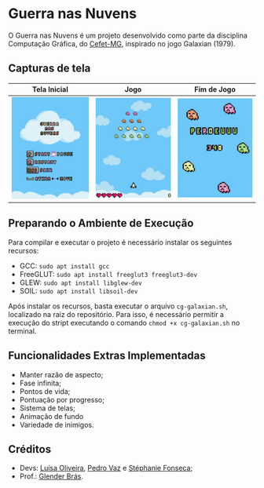 # Guerra nas Nuvens
O Guerra nas Nuvens é um projeto desenvolvido como parte da disciplina Computação Gráfica, do [Cefet-MG](https://cefetmg.br), inspirado no jogo Galaxian (1979).

## Capturas de tela

| Tela Inicial | Jogo | Fim de Jogo |
|:-------------------------------:|:----------------------:|:----------------------------:|
|![intro-do-jogo](docs/intro.jpg) | ![jogo](docs/jogo.jpg) | ![fim-do-jogo](docs/fim.jpg) |



## Preparando o Ambiente de Execução
Para compilar e executar o projeto é necessário instalar os seguintes recursos:
- GCC: `sudo apt install gcc`
- FreeGLUT: `sudo apt install freeglut3 freeglut3-dev`
- GLEW: `sudo apt install libglew-dev`
- SOIL: `sudo apt install libsoil-dev`

Após instalar os recursos, basta executar o arquivo `cg-galaxian.sh`, localizado na raiz do repositório. Para isso, é necessário permitir a execução do stript executando o comando `chmod +x cg-galaxian.sh` no terminal.

## Funcionalidades Extras Implementadas
- Manter razão de aspecto;
- Fase infinita;
- Pontos de vida;
- Pontuação por progresso;
- Sistema de telas;
- Animação de fundo
- Variedade de inimigos.

## Créditos
- Devs: [Luísa Oliveira](https://github.com/luisaoliveira), [Pedro Vaz](https://github.com/vazConnected) e [Stéphanie Fonseca](https://github.com/steponnie);
- Prof.: [Glender Brás](https://github.com/glenderbras).

